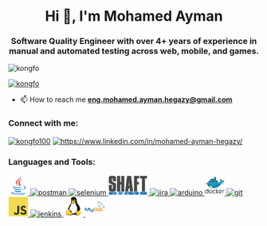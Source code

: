 <h1 align="center">Hi 👋, I'm Mohamed Ayman</h1>
<h3 align="center">Software Quality Engineer with over 4+ years of experience in manual and automated testing across web, mobile, and games.</h3>

<p align="left"> <img src="https://komarev.com/ghpvc/?username=kongfo&label=Profile%20views&color=0e75b6&style=flat" alt="kongfo" /> </p>

<p align="left"> <a href="https://github.com/ryo-ma/github-profile-trophy"><img src="https://github-profile-trophy.vercel.app/?username=kongfo" alt="kongfo" /></a> </p>

- 📫 How to reach me **eng.mohamed.ayman.hegazy@gmail.com**

<h3 align="left">Connect with me:</h3>
<p align="left">
<a href="https://x.com/kongfo100" target="blank"><img align="center" src="https://upload.wikimedia.org/wikipedia/commons/c/ce/X_logo_2023.svg" alt="kongfo100" height="30" width="40" /></a>
<a href="https://www.linkedin.com/in/mohamed-ayman-hegazy/" target="blank"><img align="center" src="https://upload.wikimedia.org/wikipedia/commons/8/81/LinkedIn_icon.svg" alt="https://www.linkedin.com/in/mohamed-ayman-hegazy/" height="30" width="40" /></a>
</p>

<h3 align="left">Languages and Tools:</h3>
<p align="left"> <a href="https://www.java.com" target="_blank" rel="noreferrer"> <img src="https://raw.githubusercontent.com/devicons/devicon/master/icons/java/java-original.svg" alt="java" width="40" height="40"/> </a> <a href="https://www.postman.com/" target="_blank" rel="noreferrer"> <img src="https://www.svgrepo.com/show/354202/postman-icon.svg" alt="postman" width="40" height="40"/> </a> <a href="https://www.selenium.dev" target="_blank" rel="noreferrer"> <img src="https://www.svgrepo.com/show/354321/selenium.svg" alt="selenium" width="40" height="40"/> </a> <a href="https://shafthq.github.io/" target="_blank" rel="noreferrer"> <img src="https://raw.githubusercontent.com/ShaftHQ/SHAFT_ENGINE/main/src/main/resources/images/shaft.png" alt="shaft" width="80" height="40"/> </a> <a href="https://www.atlassian.com/software/jira" target="_blank" rel="noreferrer"> <img src="https://upload.wikimedia.org/wikipedia/commons/8/8a/Jira_Logo.svg" alt="jira" width="80" height="40"/> </a> <a href="https://www.arduino.cc/" target="_blank" rel="noreferrer"> <img src="https://cdn.worldvectorlogo.com/logos/arduino-1.svg" alt="arduino" width="40" height="40"/> </a> <a href="https://www.docker.com/" target="_blank" rel="noreferrer"> <img src="https://raw.githubusercontent.com/devicons/devicon/master/icons/docker/docker-original-wordmark.svg" alt="docker" width="40" height="40"/> </a> <a href="https://git-scm.com/" target="_blank" rel="noreferrer"> <img src="https://www.vectorlogo.zone/logos/git-scm/git-scm-icon.svg" alt="git" width="40" height="40"/> </a>  <a href="https://developer.mozilla.org/en-US/docs/Web/JavaScript" target="_blank" rel="noreferrer"> <img src="https://raw.githubusercontent.com/devicons/devicon/master/icons/javascript/javascript-original.svg" alt="javascript" width="40" height="40"/> </a> <a href="https://www.jenkins.io" target="_blank" rel="noreferrer"> <img src="https://www.vectorlogo.zone/logos/jenkins/jenkins-icon.svg" alt="jenkins" width="40" height="40"/> </a> <a href="https://www.linux.org/" target="_blank" rel="noreferrer"> <img src="https://raw.githubusercontent.com/devicons/devicon/master/icons/linux/linux-original.svg" alt="linux" width="40" height="40"/> </a> <a href="https://www.mysql.com/" target="_blank" rel="noreferrer"> <img src="https://raw.githubusercontent.com/devicons/devicon/master/icons/mysql/mysql-original-wordmark.svg" alt="mysql" width="40" height="40"/> </a> </p>



